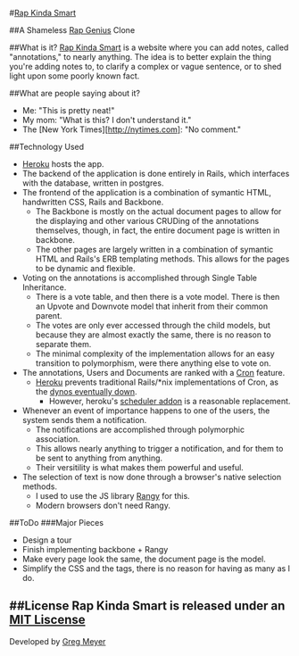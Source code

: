 #[Rap Kinda Smart][rkc]

##A Shameless [Rap Genius][rg] Clone

[rg]: http://www.rapgenius.com
[rkc]: http://www.rapkindasmart.com

##What is it?
[Rap Kinda Smart][rkc] is a website where you can add notes, called "annotations," to nearly anything. The idea is to better explain the thing you're adding notes to, to clarify a complex or vague sentence, or to shed light upon some poorly known fact.

##What are people saying about it?
* Me: "This is pretty neat!"
* My mom: "What is this? I don't understand it."
* The [New York Times][http://nytimes.com]: "No comment."

##Technology Used
* [Heroku][heroku] hosts the app.
* The backend of the application is done entirely in Rails, which interfaces with the database, written in postgres.
* The frontend of the application is a combination of symantic HTML, handwritten CSS, Rails and Backbone. 
	* The Backbone is mostly on the actual document pages to allow for the displaying and other various CRUDing of the annotations themselves, though, in fact, the entire document page is written in backbone.
	* The other pages are largely written in a combination of symantic HTML and Rails's ERB templating methods. This allows for the pages to be dynamic and flexible.
* Voting on the annotations is accomplished through Single Table Inheritance. 
	* There is a vote table, and then there is a vote model. There is then an Upvote and Downvote model that inherit from their common parent. 
	* The votes are only ever accessed through the child models, but because they are almost exactly the same, there is no reason to separate them. 
	* The minimal complexity of the implementation allows for an easy transition to polymorphism, were there anything else to vote on.
* The annotations, Users and Documents are ranked with a [Cron][cron] feature.
	* [Heroku][heroku] prevents traditional Rails/*nix implementations of Cron, as the [dynos eventually down][soheroku].
		* However, heroku's [scheduler addon][scheduler] is a reasonable replacement.
* Whenever an event of importance happens to one of the users, the system sends them a notification. 
	* The notifications are accomplished through polymorphic association.
	* This allows nearly anything to trigger a notification, and for them to be sent to anything from anything.
	* Their versitility is what makes them powerful and useful.
* The selection of text is now done through a browser's native selection methods.
	* I used to use the JS library [Rangy][rangy] for this.
	* Modern browsers don't need Rangy.

[cron]: http://en.wikipedia.org/wiki/Cron
[rangy]: https://code.google.com/p/rangy/
[heroku]: http://www.heroku.com
[scheduler]: https://devcenter.heroku.com/articles/scheduler
[soheroku]: http://stackoverflow.com/questions/8619754/whenever-gem-running-cron-jobs-on-heroku



##ToDo
###Major Pieces

* Design a tour
* Finish implementing backbone + Rangy
* Make every page look the same, the document page is the model.
* Simplify the CSS and the tags, there is no reason for having as many as I do.

##License
Rap Kinda Smart is released under an [MIT Liscense](/LICENSE)
---
Developed by [Greg Meyer](http://gmmeyer.com)